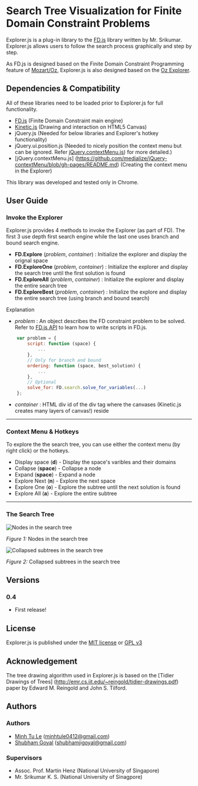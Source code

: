Search Tree Visualization for Finite Domain Constraint Problems
====================


Explorer.js is a plug-in library to the [FD.js](http://nishabdam.com:8080/fd/index) library 
written by Mr. Srikumar. Explorer.js allows users to follow the search process
graphically and step by step. 

As FD.js is designed based on the Finite Domain Constraint Programming 
feature of [Mozart/Oz](http://www.mozart-oz.org/documentation/fdt/index.html),
Explorer.js is also designed based on the [Oz Explorer](http://www.mozart-oz.org/documentation/explorer/index.html). 


Dependencies & Compatibility
---------------------

All of these libraries need to be loaded prior to Explorer.js for full 
functionality.

+ [FD.js](http://nishabdam.com:8080/fd/index) (Finite Domain Constraint main engine)
+ [Kinetic.js](http://www.kineticjs.com/) (Drawing and interaction on HTML5 Canvas)
+ jQuery.js (Needed for below libraries and Explorer's hotkey functionality)
+ jQuery.ui.position.js (Needed to nicely position the context menu but can be
ignored. Refer [jQuery.contextMenu.js](https://github.com/medialize/jQuery-contextMenu/blob/gh-pages/README.md))
for more detailed.)
+ [jQuery.contextMenu.js] (https://github.com/medialize/jQuery-contextMenu/blob/gh-pages/README.md)
(Creating the context menu in the Explorer)

This library was developed and tested only in Chrome.

User Guide
---------------------

### Invoke the Explorer
Explorer.js provides 4 methods to invoke the Explorer (as part of FD). The first 3 use depth first search engine
while the last one uses branch and bound search engine.

+ **FD.Explore** (*problem*, *container*) : Initialize the explorer and display the orignal space
+ **FD.ExploreOne** (*problem*, *container*) : Initialize the explorer and display the search tree until the first 
solution is found
+ **FD.ExploreAll** (*problem*, *container*) : Initialize the explorer and display the entire search tree
+ **FD.ExploreBest** (*problem*, *container*) : Initialize the explore and display the entire search tree (using 
branch and bound search)

Explanation

- *problem* : An object describes the FD constraint problem to be solved. Refer to [FD.js API](http://nishabdam.com:8080/fd/wiki?name=API)
to learn how to write scripts in FD.js.

````javascript
	var problem = {
		script: function (space) { 
			...
		},
		// Only for branch and bound
		ordering: function (space, best_solution) { 
			...
		},
		// Optional
		solve_for: FD.search.solve_for_variables(...) 
	};
````

- *container* : HTML div id of the div tag where the canvases (Kinetic.js creates 
many layers of canvas!) reside

---------------------
### Context Menu & Hotkeys
To explore the the search tree, you can use either the context menu (by right click) or the hotkeys.

+ Display space (**d**) - Display the space's varibles and their domains
+ Collapse (**space**) - Collapse a node
+ Expand (**space**) - Expand a node
+ Explore Next (**n**) - Explore the next space
+ Explore One (**o**) - Explore the subtree until the next solution is found
+ Explore All (**a**) - Explore the entire subtree

---------------------
### The Search Tree

![](https://github.com/minhtule/Search-Tree-Visualization/raw/master/nodes.jpg "Nodes in the search tree")

*Figure 1:* Nodes in the search tree


![](https://github.com/minhtule/Search-Tree-Visualization/raw/master/subtrees.jpg "Collapsed subtrees in the search tree")

*Figure 2:* Collapsed subtrees in the search tree


Versions
---------------------
### 0.4
+ First release!


License
---------------------
Explorer.js is published under the [MIT license](http://www.opensource.org/licenses/mit-license)
or [GPL v3](http://opensource.org/licenses/GPL-3.0)

Acknowledgement
---------------------
The tree drawing algorithm used in Explorer.js is based on the [Tidier Drawings of Trees]
(http://emr.cs.iit.edu/~reingold/tidier-drawings.pdf) paper by 
Edward M. Reingold and John S. Tilford.


Authors
---------------------
### Authors
+ [Minh Tu Le](https://github.com/minhtule) (<minhtule0412@gmail.com>)
+ [Shubham Goyal](https://github.com/shubhamgoyal) (<shubhamjigoyal@gmail.com>)

### Supervisors
+ Assoc. Prof. Martin Henz (National University of Singapore)
+ Mr. Srikumar K. S. (National University of Sinagpore)